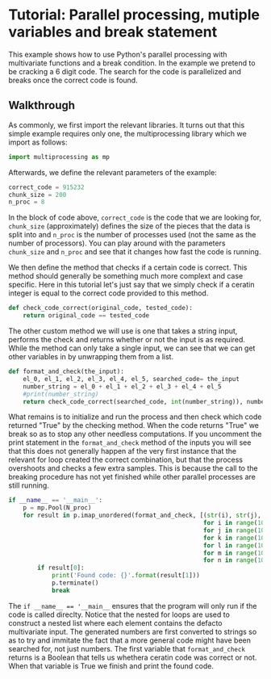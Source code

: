 # Tutorial: Parallel processing, mutiple variables and break statement
This example shows how to use Python's parallel processing with multivariate functions and a break condition. In the example we pretend to be cracking a 6 digit code. The search for the code is parallelized and breaks once the correct code is found. 

## Walkthrough
As commonly, we first import the relevant libraries. It turns out that this simple example requires only one, the multiprocessing library which we import as follows:
``` python
import multiprocessing as mp
```

Afterwards, we define the relevant parameters of the example:

``` python
correct_code = 915232
chunk_size = 200
n_proc = 8
```

In the block of code above, ```correct_code``` is the code that we are looking for, ```chunk_size``` (approximately) defines the size of the pieces that the data is split into and ```n_proc``` is the number of processes used (not the same as the number of processors). You can play around with the parameters ```chunk_size``` and ```n_proc``` and see that it changes how fast the code is running. 

We then define the method that checks if a certain code is correct. This method should generally be something much more complext and case specific. Here in this tutorial let's just say that we simply check if a ceratin integer is equal to the correct code provided to this method. 

``` python
def check_code_correct(original_code, tested_code):
    return original_code == tested_code
```

The other custom method we will use is one that takes a string input, performs the check and returns whether or not the input is as required. While the method can only take a single input, we can see that we can get other variables in by unwrapping them from a list. 

``` python
def format_and_check(the_input):
    el_0, el_1, el_2, el_3, el_4, el_5, searched_code= the_input
    number_string = el_0 + el_1 + el_2 + el_3 + el_4 + el_5
    #print(number_string)
    return check_code_correct(searched_code, int(number_string)), number_string
```

What remains is to initialize and run the process and then check which code returned "True" by the checking method. When the code returns "True" we break so as to stop any other needless computations. If you uncomment the print statement in the ```format_and_check``` method of the inputs you will see that this does not generally happen af the very first instance that the relevant for loop created the correct combination, but that the process overshoots and checks a few extra samples. This is because the call to the breaking procedure has not yet finished while other parallel processes are still running.


``` python
if __name__ == '__main__':
    p = mp.Pool(N_proc)
    for result in p.imap_unordered(format_and_check, [(str(i), str(j), str(k), str(l), str(m), str(n), correct_code)
                                                      for i in range(10)
                                                      for j in range(10)
                                                      for k in range(10)
                                                      for l in range(10)
                                                      for m in range(10)
                                                      for n in range(10)], chunksize=chunk_size):
        if result[0]:
            print('Found code: {}'.format(result[1]))
            p.terminate()
            break
``` 
The ``` if __name__ == '__main__ ```  ensures that the program will only run if the code is called direclty. Notice that the nested for loops are used to construct a nested list where each element contains the defacto multivariate input. The generated numbers are first converted to strings so as to try and immitate the fact that a more general code might have been searched for, not just numbers. The first variable that ```format_and_check``` returns is a Boolean that tells us whethera ceratin code was correct or not. When that variable is True we finish and print the found code. 
